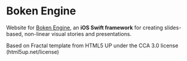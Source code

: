 # Boken Engine

Website for [Boken Engine](https://github.com/boken-engine/boken-engine), an **iOS Swift framework** for creating slides-based, non-linear visual stories and presentations.

Based on Fractal template from HTML5 UP under the CCA 3.0 license (html5up.net/license)
